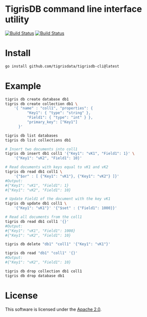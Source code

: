 # TigrisDB command line interface utility

[![Build Status](https://github.com/tigrisdata/tigrisdb/workflows/go-lint/badge.svg)]()
[![Build Status](https://github.com/tigrisdata/tigrisdb/workflows/go-test/badge.svg)]()

# Install

```sh
go install github.com/tigrisdata/tigrisdb-cli@latest
```

# Example

```sh
tigris db create database db1
tigris db create collection db1 \
	'{ "name" : "coll1", "properties": {
	      "Key1": { "type": "string" },
	      "Field1": { "type": "int" } },
	      "primary_key": ["Key1"]
	  }'

tigris db list databases
tigris db list collections db1

# Insert two documents into coll1
tigris db insert db1 coll1 '{"Key1": "vK1", "Field1": 1}' \
	'{"Key1": "vK2", "Field1": 10}'

# Read documents with keys equal to vK1 and vK2
tigris db read db1 coll1 \
	'{"$or" : [ {"Key1": "vK1"}, {"Key1": "vK2"} ]}'
#Output:
#{"Key1": "vK1", "Field1": 1}
#{"Key1": "vK2", "Field1": 10}

# Update Field1 of the document with the key vK1
tigris db update db1 coll1 \
	'{"Key1": "vK1"}' '{"$set" : {"Field1": 1000}}'

# Read all documents from the coll1
tigris db read db1 coll1 '{}'
#Output:
#{"Key1": "vK1", "Field1": 1000}
#{"Key1": "vK2", "Field1": 10}

tigris db delete "db1" "coll1" '{"Key1": "vK1"}'

tigris db read "db1" "coll1" '{}'
#Output:
#{"Key1": "vK2", "Field1": 10}

tigris db drop collection db1 coll1
tigris db drop database db1
```

# License
This software is licensed under the [Apache 2.0](LICENSE).
